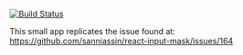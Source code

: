 [![Build Status](https://travis-ci.com/crstamps2/react-input-mask-enzyme.svg?branch=master)](https://travis-ci.com/crstamps2/react-input-mask-enzyme)

This small app replicates the issue found at:
https://github.com/sanniassin/react-input-mask/issues/164


